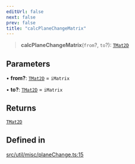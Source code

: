```yaml
---
editUrl: false
next: false
prev: false
title: "calcPlaneChangeMatrix"
---
```


> **calcPlaneChangeMatrix**(`from`?, `to`?): [`TMat2D`](/api/type-aliases/tmat2d/)

## Parameters

• **from?**: [`TMat2D`](/api/type-aliases/tmat2d/) = `iMatrix`

• **to?**: [`TMat2D`](/api/type-aliases/tmat2d/) = `iMatrix`

## Returns

[`TMat2D`](/api/type-aliases/tmat2d/)

## Defined in

[src/util/misc/planeChange.ts:15](https://github.com/fabricjs/fabric.js/blob/8748628df7e9de00ba77413bfc3ad9e9fe9d4f30/src/util/misc/planeChange.ts#L15)

